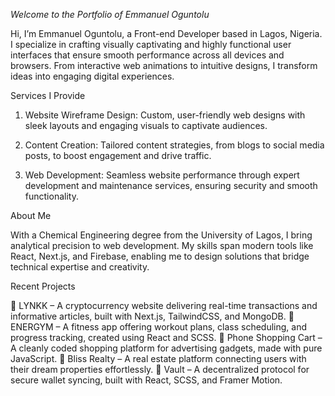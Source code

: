 *Welcome to the Portfolio of Emmanuel Oguntolu*

Hi, I’m Emmanuel Oguntolu, a Front-end Developer based in Lagos, Nigeria. I specialize in crafting visually captivating and highly functional user interfaces that ensure smooth performance across all devices and browsers. From interactive web animations to intuitive designs, I transform ideas into engaging digital experiences.

Services I Provide
1. Website Wireframe Design: 
Custom, user-friendly web designs with sleek layouts and engaging visuals to captivate audiences.

2. Content Creation: 
Tailored content strategies, from blogs to social media posts, to boost engagement and drive traffic.

3. Web Development: 
Seamless website performance through expert development and maintenance services, ensuring security and smooth functionality.

About Me

With a Chemical Engineering degree from the University of Lagos, I bring analytical precision to web development. My skills span modern tools like React, Next.js, and Firebase, enabling me to design solutions that bridge technical expertise and creativity.

Recent Projects

🔹 LYNKK – A cryptocurrency website delivering real-time transactions and informative articles, built with Next.js, TailwindCSS, and MongoDB.
🔹 ENERGYM – A fitness app offering workout plans, class scheduling, and progress tracking, created using React and SCSS.
🔹 Phone Shopping Cart – A cleanly coded shopping platform for advertising gadgets, made with pure JavaScript.
🔹 Bliss Realty – A real estate platform connecting users with their dream properties effortlessly.
🔹 Vault – A decentralized protocol for secure wallet syncing, built with React, SCSS, and Framer Motion.

